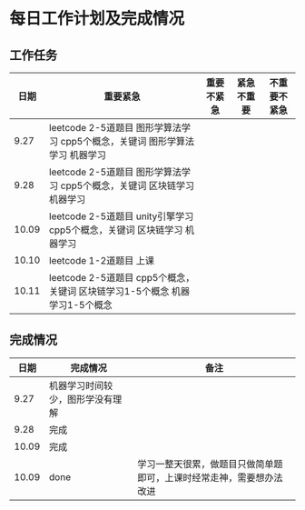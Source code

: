 # 每日工作计划及完成情况

## 工作任务

| 日期  | 重要紧急                                                                     | 重要不紧急 | 紧急不重要 | 不重要不紧急 |
| ----- | ---------------------------------------------------------------------------- | ---------- | ---------- | ------------ |
| 9.27  | leetcode 2-5道题目 图形学算法学习 cpp5个概念，关键词 图形学算法学习 机器学习 |            |            |              |
| 9.28  | leetcode 2-5道题目 图形学算法学习 cpp5个概念，关键词 区块链学习 机器学习     |            |            |              |
| 10.09 | leetcode 2-5道题目 unity引擎学习 cpp5个概念，关键词 区块链学习 机器学习      |            |            |              |
| 10.10 | leetcode 1-2道题目 上课                                                      |            |            |              |
| 10.11 | leetcode 2-5道题目 cpp5个概念，关键词 区块链学习1-5个概念 机器学习1-5个概念  |            |            |              |

## 完成情况

| 日期  | 完成情况                         | 备注                                                                 |
| ----- | -------------------------------- | -------------------------------------------------------------------- |
| 9.27  | 机器学习时间较少，图形学没有理解 |                                                                      |
| 9.28  | 完成                             |                                                                      |
| 10.09 | 完成                             |                                                                      |
| 10.09 | done                             | 学习一整天很累，做题目只做简单题即可，上课时经常走神，需要想办法改进 |
